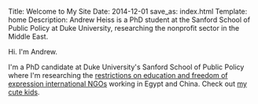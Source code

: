 Title: Welcome to My Site
Date: 2014-12-01
save_as: index.html
Template: home
Description: Andrew Heiss is a PhD student at the Sanford School of Public Policy at Duke University, researching the nonprofit sector in the Middle East.


Hi. I'm Andrew. 

I'm a PhD candidate at Duke University's Sanford School of Public Policy where I'm researching the [restrictions on education and freedom of expression international NGOs](http://ingorestrictions.org) working in Egypt and China. Check out [my cute kids](http://www.heissatopia.com/).
